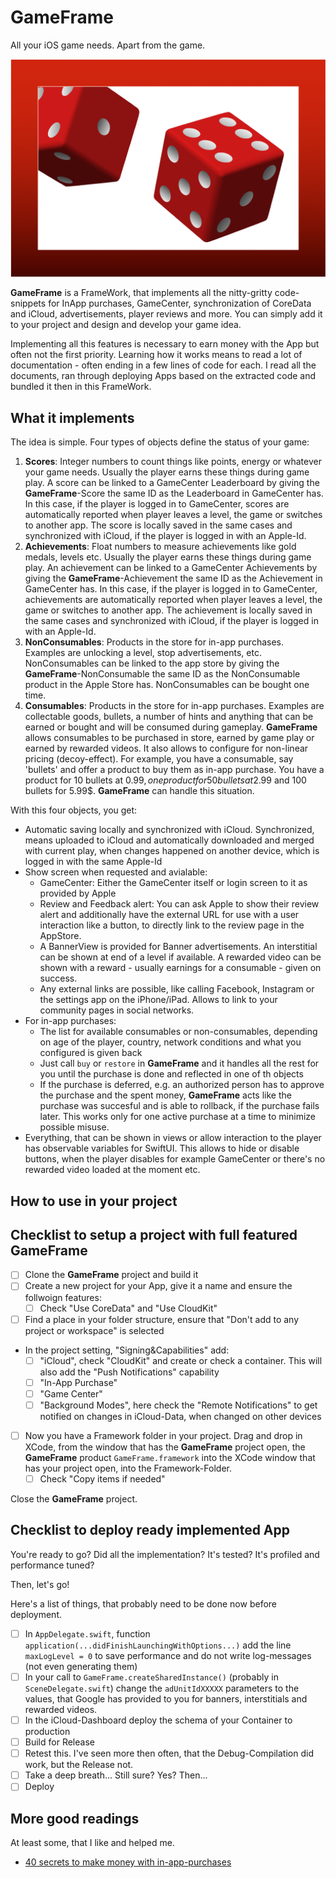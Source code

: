 # **GameFrame**
All your iOS game needs. Apart from the game.

![**GameFrame** Logo](./images/GameFrame.png)

**GameFrame** is a FrameWork, that implements all the nitty-gritty code-snippets for InApp purchases, GameCenter, synchronization of CoreData and iCloud, advertisements, player reviews and more. You can simply add it to your project and design and develop your game idea.

Implementing all this features is necessary to earn money with the App but often not the first priority. Learning how it works means to read a lot of documentation - often ending in a few lines of code for each.
I read all the documents, ran through deploying Apps based on the extracted code and bundled it then in this FrameWork.

## What it implements
The idea is simple. Four types of objects define the status of your game:
1. **Scores**: Integer numbers to count things like points, energy or whatever your game needs. Usually the player earns these things during game play. A score can be linked to a GameCenter Leaderboard by giving the **GameFrame**-Score the same ID as the Leaderboard in GameCenter has. In this case, if the player is logged in to GameCenter, scores are automatically reported when player leaves a level, the game or switches to another app. The score is locally saved in the same cases and synchronized with iCloud, if the player is logged in with an Apple-Id.
2. **Achievements**: Float numbers to measure achievements like gold medals, levels etc. Usually the player earns these things during game play. An achievement can be linked to a GameCenter Achievements by giving the **GameFrame**-Achievement the same ID as the Achievement in GameCenter has. In this case, if the player is logged in to GameCenter, achievements are automatically reported when player leaves a level, the game or switches to another app. The achievement is locally saved in the same cases and synchronized with iCloud, if the player is logged in with an Apple-Id.
3. **NonConsumables**: Products in the store for in-app purchases. Examples are unlocking a level, stop advertisements, etc. NonConsumables can be linked to the app store by giving the **GameFrame**-NonConsumable the same ID as the NonConsumable product in the Apple Store has. NonConsumables can be bought one time.
4. **Consumables**: Products in the store for in-app purchases. Examples are collectable goods, bullets, a number of hints and anything that can be earned or bought and will be consumed during gameplay. **GameFrame** allows consumables to be purchased in store, earned by game play or earned by rewarded videos. It also allows to configure for non-linear pricing (decoy-effect). For example, you have a consumable, say 'bullets' and offer a product to buy them as in-app purchase. You have a product for 10 bullets at 0.99$, one product for 50 bullets at 2.99$ and 100 bullets for 5.99$. **GameFrame** can handle this situation.

With this four objects, you get:
- Automatic saving locally and synchronized with iCloud. Synchronized, means uploaded to iCloud and automatically downloaded and merged with current play, when changes happened on another device, which is logged in with the same Apple-Id
- Show screen when requested and avialable:
  - GameCenter: Either the GameCenter itself or login screen to it as provided by Apple
  - Review and Feedback alert: You can ask Apple to show their review alert and additionally have the external URL for use with a user interaction like a button, to directly link to the review page in the AppStore.
  - A BannerView is provided for Banner advertisements. An interstitial can be shown at end of a level if available. A rewarded video can be shown with a reward - usually earnings for a consumable - given on success.
  - Any external links are possible, like calling Facebook, Instagram or the settings app on the iPhone/iPad. Allows to link to your community pages in social networks.
- For in-app purchases:
  - The list for available consumables or non-consumables, depending on age of the player, country, network conditions and what you configured is given back
  - Just call `buy` or `restore` in **GameFrame** and it handles all the rest for you until the purchase is done and reflected in one of th objects
  - If the purchase is deferred, e.g. an authorized person has to approve the purchase and the spent money, **GameFrame** acts like the purchase was succesful and is able to rollback, if the purchase fails later. This works only for one active purchase at a time to minimize possible misuse.
- Everything, that can be shown in views or allow interaction to the player has observable variables for SwiftUI. This allows to hide or disable buttons, when the player disables for example GameCenter or there's no rewarded video loaded at the moment etc.

## How to use in your project

## Checklist to setup a project with full featured **GameFrame**
- [ ] Clone the **GameFrame** project and build it
- [ ] Create a new project for your App, give it a name and ensure the follwoign features:
  - [ ] Check "Use CoreData" and "Use CloudKit"
- [ ] Find a place in your folder structure, ensure that "Don't add to any project or workspace" is selected
- In the project setting, "Signing&Capabilities" add:
  - [ ] "iCloud", check "CloudKit" and create or check a container. This will also add the "Push Notifications" capability
  - [ ] "In-App Purchase"
  - [ ] "Game Center"
  - [ ] "Background Modes", here check the "Remote Notifications" to get notified on changes in iCloud-Data, when changed on other devices
- [ ] Now you have a Framework folder in your project. Drag and drop in XCode, from the window that has the **GameFrame** project open, the **GameFrame** product `GameFrame.framework` into the XCode window that has your project open, into the Framework-Folder. 
  - [ ] Check "Copy items if needed"
  
Close the **GameFrame** project.

## Checklist to deploy ready implemented App
You're ready to go? Did all the implementation? It's tested? It's profiled and performance tuned?

Then, let's go!

Here's a list of things, that probably need to be done now before deployment. 
- [ ] In `AppDelegate.swift`, function `application(...didFinishLaunchingWithOptions...)` add the line `maxLogLevel = 0` to save performance and do not write log-messages (not even generating them)
- [ ] In your call to `GameFrame.createSharedInstance()` (probably in `SceneDelegate.swift`) change the `adUnitIdXXXXX` parameters to the values, that Google has provided to you for banners, interstitials and rewarded videos.
- [ ] In the iCloud-Dashboard deploy the schema of your Container to production
- [ ] Build for Release
- [ ] Retest this. I've seen more then often, that the Debug-Compilation did work, but the Release not.
- [ ] Take a deep breath... Still sure? Yes? Then...
- [ ] Deploy

## More good readings
At least some, that I like and helped me. 
- [40 secrets to make money with in-app-purchases](https://www.raywenderlich.com/2700-40-secrets-to-making-money-with-in-app-purchases)
